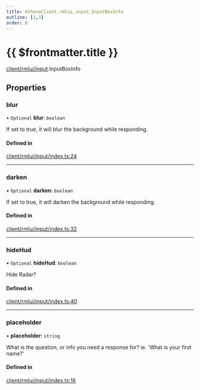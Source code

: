 ```yaml
---
title: AthenaClient.rmlui.input.InputBoxInfo
outline: [1,3]
order: 0
---
```


# {{ $frontmatter.title }}


[client/rmlui/input](../modules/client_rmlui_input.md).InputBoxInfo

## Properties

### blur

• `Optional` **blur**: `boolean`

If set to true, it will blur the background while responding.

#### Defined in

[client/rmlui/input/index.ts:24](https://github.com/Stuyk/altv-athena/blob/94f5f1a/src/core/client/rmlui/input/index.ts#L24)

___

### darken

• `Optional` **darken**: `boolean`

If set to true, it will darken the background while responding.

#### Defined in

[client/rmlui/input/index.ts:32](https://github.com/Stuyk/altv-athena/blob/94f5f1a/src/core/client/rmlui/input/index.ts#L32)

___

### hideHud

• `Optional` **hideHud**: `boolean`

Hide Radar?

#### Defined in

[client/rmlui/input/index.ts:40](https://github.com/Stuyk/altv-athena/blob/94f5f1a/src/core/client/rmlui/input/index.ts#L40)

___

### placeholder

• **placeholder**: `string`

What is the question, or info you need a response for?
ie. 'What is your first name?'

#### Defined in

[client/rmlui/input/index.ts:16](https://github.com/Stuyk/altv-athena/blob/94f5f1a/src/core/client/rmlui/input/index.ts#L16)
